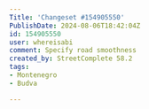 ```yaml
---
Title: 'Changeset #154905550'
PublishDate: 2024-08-06T18:42:04Z
id: 154905550
user: whereisabi
comment: Specify road smoothness
created_by: StreetComplete 58.2
tags:
- Montenegro
- Budva

---
```

